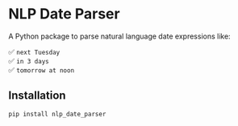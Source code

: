 # NLP Date Parser

A Python package to parse natural language date expressions like:

✅ `next Tuesday`  
✅ `in 3 days`  
✅ `tomorrow at noon`  

## Installation

```sh
pip install nlp_date_parser
 
